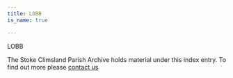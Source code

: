 ```yaml
---
title: LOBB
is_name: true

---
```


LOBB


The Stoke Climsland Parish Archive holds material under this index entry. To find out more please [contact us](/contact/)
